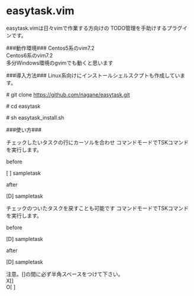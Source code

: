 easytask.vim
============
easytask.vimは日々vimで作業する方向けの 
TODO管理を手助けするプラグインです。

###動作環境###
Centos5系のvim7.2  
Centos6系のvim7.2  
多分Windows環境のgvimでも動くと思います  

###導入方法###
Linux系向けにインストールシェルスクプトも作成しています。

\# git clone https://github.com/nagane/easytask.git

\# cd easytask

\# sh easytask_install.sh


###使い方###

チェックしたいタスクの行にカーソルを合わせ
コマンドモードでTSKコマンドを実行します。

before

[ ] sampletask

after

[D] sampletask <execute time>

チェックのついたタスクを戻すことも可能です
コマンドモードでTSKコマンドを実行します。

before

[D] sampletask <execute time>

after

[D] sampletask <execute time>

注意。[]の間に必ず半角スペースをつけて下さい。  
X[]  
O[ ]

